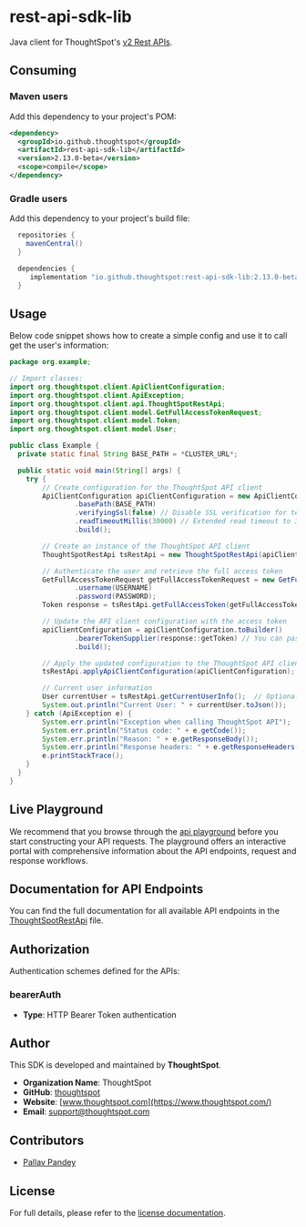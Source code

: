 # rest-api-sdk-lib

Java client for ThoughtSpot's [v2 Rest APIs](https://developers.thoughtspot.com/docs/rest-api-v2).

## Consuming

### Maven users

Add this dependency to your project's POM:

```xml
<dependency>
  <groupId>io.github.thoughtspot</groupId>
  <artifactId>rest-api-sdk-lib</artifactId>
  <version>2.13.0-beta</version>
  <scope>compile</scope>
</dependency>
```

### Gradle users

Add this dependency to your project's build file:

```groovy
  repositories {
    mavenCentral()
  }

  dependencies {
     implementation "io.github.thoughtspot:rest-api-sdk-lib:2.13.0-beta"
  }
```

## Usage

Below code snippet shows how to create a simple config and use it to call get the user's information:

```java
package org.example;

// Import classes:
import org.thoughtspot.client.ApiClientConfiguration;
import org.thoughtspot.client.ApiException;
import org.thoughtspot.client.api.ThoughtSpotRestApi;
import org.thoughtspot.client.model.GetFullAccessTokenRequest;
import org.thoughtspot.client.model.Token;
import org.thoughtspot.client.model.User;

public class Example {
  private static final String BASE_PATH = *CLUSTER_URL*;

  public static void main(String[] args) {
    try {
        // Create configuration for the ThoughtSpot API client
        ApiClientConfiguration apiClientConfiguration = new ApiClientConfiguration.Builder()
                .basePath(BASE_PATH)
                .verifyingSsl(false) // Disable SSL verification for testing purposes
                .readTimeoutMillis(30000) // Extended read timeout to 30 seconds
                .build();

        // Create an instance of the ThoughtSpot API client
        ThoughtSpotRestApi tsRestApi = new ThoughtSpotRestApi(apiClientConfiguration);

        // Authenticate the user and retrieve the full access token
        GetFullAccessTokenRequest getFullAccessTokenRequest = new GetFullAccessTokenRequest()
                .username(USERNAME)
                .password(PASSWORD);
        Token response = tsRestApi.getFullAccessToken(getFullAccessTokenRequest);

        // Update the API client configuration with the access token
        apiClientConfiguration = apiClientConfiguration.toBuilder()
                .bearerTokenSupplier(response::getToken) // You can pass your own token supplier here
                .build();

        // Apply the updated configuration to the ThoughtSpot API client
        tsRestApi.applyApiClientConfiguration(apiClientConfiguration);

        // Current user information
        User currentUser = tsRestApi.getCurrentUserInfo();  // Optionally, use .{REQUEST}WithHttpInfo() (eg: .getCurrentUserInfoWithHttpInfo()) if you want the response details
        System.out.println("Current User: " + currentUser.toJson());
    } catch (ApiException e) {
        System.err.println("Exception when calling ThoughtSpot API");
        System.err.println("Status code: " + e.getCode());
        System.err.println("Reason: " + e.getResponseBody());
        System.err.println("Response headers: " + e.getResponseHeaders());
        e.printStackTrace();
    }
  }
}
```

## Live Playground

We recommend that you browse through the [api playground](https://try-everywhere.thoughtspot.cloud/v2/#/everywhere/api/rest/playgroundV2_0) before you start constructing your API requests. The playground offers an interactive portal with comprehensive information about the API endpoints, request and response workflows.

## Documentation for API Endpoints

You can find the full documentation for all available API endpoints in the [ThoughtSpotRestApi](docs/ThoughtSpotRestApi.md) file.

<a id="documentation-for-authorization"></a>
## Authorization

Authentication schemes defined for the APIs:
<a id="bearerAuth"></a>
### bearerAuth

- **Type**: HTTP Bearer Token authentication


## Author

This SDK is developed and maintained by **ThoughtSpot**.

- **Organization Name**: ThoughtSpot
- **GitHub**: [thoughtspot](https://github.com/thoughtspot)
- **Website**: [www.thoughtspot.com](https://www.thoughtspot.com/)
- **Email**: [support@thoughtspot.com](mailto:support@thoughtspot.com)

## Contributors

- [Pallav Pandey](https://github.com/pallavpp)

## License

For full details, please refer to the [license documentation](https://github.com/thoughtspot/rest-api-sdk/blob/release/LICENSE.md).
